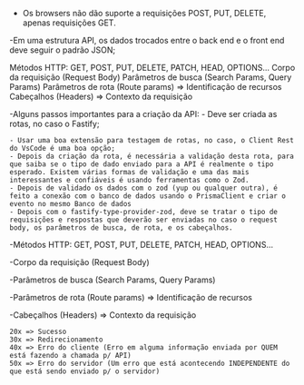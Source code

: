 - Os browsers não dão suporte a requisições POST, PUT, DELETE, apenas requisições GET.

-Em uma estrutura API, os dados trocados entre o back end e o front end deve seguir o padrão JSON;

Métodos HTTP: GET, POST, PUT, DELETE, PATCH, HEAD, OPTIONS...
Corpo da requisição (Request Body)
Parâmetros de busca (Search Params, Query Params)
Parâmetros de rota (Route params) => Identificação de recursos
Cabeçalhos (Headers) => Contexto da requisição

-Alguns passos importantes para a criação da API: - Deve ser criada as rotas, no caso o Fastify;

    - Usar uma boa extensão para testagem de rotas, no caso, o Client Rest do VsCode é uma boa opção;
    - Depois da criação da rota, é necessária a validação desta rota, para que saiba se o tipo de dado enviado para a API é realmente o tipo esperado. Existem várias formas de validação e uma das mais interessantes e confiáveis é usando ferramentas como o Zod.
    - Depois de validado os dados com o zod (yup ou qualquer outra), é feito a conexão com o banco de dados usando o PrismaClient e criar o evento no mesmo Banco de dados
    - Depois com o fastify-type-provider-zod, deve se tratar o tipo de requisições e respostas que deverão ser enviadas no caso o request body, os parâmetros de busca, de rota, e os cabeçalhos.

-Métodos HTTP: GET, POST, PUT, DELETE, PATCH, HEAD, OPTIONS...

-Corpo da requisição (Request Body)

-Parâmetros de busca (Search Params, Query Params)

-Parâmetros de rota (Route params) => Identificação de recursos

-Cabeçalhos (Headers) => Contexto da requisição

    20x => Sucesso
    30x => Redirecionamento
    40x => Erro do cliente (Erro em alguma informação enviada por QUEM está fazendo a chamada p/ API)
    50x => Erro do servidor (Um erro que está acontecendo INDEPENDENTE do que está sendo enviado p/ o servidor)
